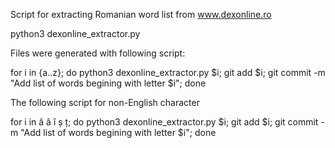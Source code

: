 Script for extracting Romanian word list from www.dexonline.ro

python3 dexonline_extractor.py <letter>

Files were generated with following script:

for i in {a..z};
do
python3 dexonline_extractor.py $i;
git add $i;
git commit -m "Add list of words begining with letter $i";
done

The following script for non-English character

for i in ă â î ș ț; do python3 dexonline_extractor.py $i; git add $i; git commit -m "Add list of words begining with letter $i"; done
